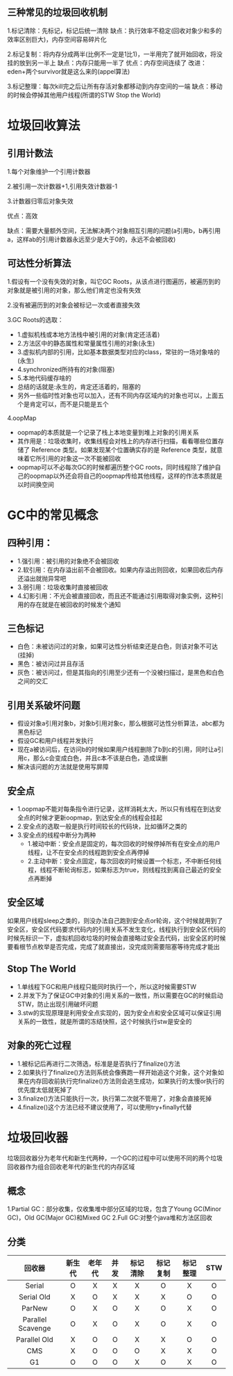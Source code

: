 ## 三种常见的垃圾回收机制

1.标记清除：先标记，标记后统一清除 缺点：执行效率不稳定(回收对象少和多的效率区别巨大)，内存空间容易碎片化

2.标记复制：将内存分成两半(比例不一定是1比1)，一半用完了就开始回收，将没挂的放到另一半上 缺点：内存只能用一半了 优点：内存空间连续了 改进：eden+两个survivor就是这么来的(appel算法)

3.标记整理：每次kill完之后让所有存活对象都移动到内存空间的一端 缺点：移动的时候会停掉其他用户线程(所谓的STW Stop the World)

# 垃圾回收算法 

## 引用计数法

1.每个对象维护一个引用计数器

2.被引用一次计数器+1,引用失效计数器-1

3.计数器归零后对象失效

优点：高效

缺点：需要大量额外空间，无法解决两个对象相互引用的问题(a引用b，b再引用a，这样ab的引用计数器永远至少是大于0的，永远不会被回收)

## 可达性分析算法

1.假设有一个没有失效的对象，叫它GC Roots，从该点进行图遍历，被遍历到的对象就是被引用的对象，那么他们肯定也没有失效

2.没有被遍历到的对象会被标记一次或者直接失效

3.GC Roots的选取：

   - 1.虚拟机栈或本地方法栈中被引用的对象(肯定还活着)
   - 2.方法区中的静态属性和常量属性引用的对象(永生)
   - 3.虚拟机内部的引用，比如基本数据类型对应的class，常驻的一场对象啥的(永生)
   - 4.synchronized所持有的对象(阻塞)
   - 5.本地代码缓存啥的
   - 总结的话就是:永生的，肯定还活着的，阻塞的
   - 另外一些临时性对象也可以加入，还有不同内存区域内的对象也可以，上面五个是肯定可以，而不是只能是五个

4.oopMap
  - oopmap的本质就是一个记录了栈上本地变量到堆上对象的引用关系
  - 其作用是：垃圾收集时，收集线程会对栈上的内存进行扫描，看看哪些位置存储了 Reference 类型。如果发现某个位置确实存的是 Reference 类型，就意味着它所引用的对象这一次不能被回收
  - oopmap可以不必每次GC的时候都遍历整个GC roots，同时线程除了维护自己的oopmap以外还会将自己的oopmap传给其他线程，这样的作法本质就是以时间换空间

# GC中的常见概念

## 四种引用：
  - 1.强引用：被引用的对象绝不会被回收
  - 2.软引用：在内存溢出前不会被回收。如果内存溢出则回收，如果回收后内存还溢出就抛异常吧
  - 3.弱引用：垃圾收集时直接被回收
  - 4.幻影引用：不光会被直接回收，而且还不能通过引用取得对象实例，这种引用的存在就是在被回收的时候发个通知

## 三色标记
  - 白色：未被访问过的对象，如果可达性分析结束还是白色，则该对象不可达(挂掉)
  - 黑色：被访问过并且存活
  - 灰色：被访问过，但是其指向的引用至少还有一个没被扫描过，是黑色和白色之间的交汇
  
## 引用关系破坏问题
  - 假设对象a引用对象b，对象b引用对象c，那么根据可达性分析算法，abc都为黑色标记
  - 假设GC和用户线程并发执行
  - 现在a被访问后，在访问b的时候如果用户线程删除了b到c的引用，同时让a引用c，那么c会变成白色，并且c本不该是白色，造成误删
  - 解决该问题的方法就是使用写屏障

## 安全点
  - 1.oopmap不能对每条指令进行记录，这样消耗太大，所以只有线程在到达安全点的时候才更新oopmap，到达安全点的线程会挂起
  - 2.安全点的选取一般是执行时间较长的代码块，比如循环之类的
  - 3.安全点的线程中断分为两种
    - 1.被动中断：安全点是固定的，每次回收的时候停掉所有在安全点的用户线程，让不在安全点的线程跑到安全点再停掉
    - 2.主动中断：安全点固定，每次回收的时候设置一个标志，不中断任何线程，线程不断轮询标志，如果标志为true，则线程找到离自己最近的安全点再断掉

## 安全区域

  如果用户线程sleep之类的，则没办法自己跑到安全点or轮询，这个时候就用到了安全区，安全区代码要求代码内的引用关系不发生变化，线程执行到安全区代码的时候先标识一下，虚拟机回收垃圾的时候会直接略过安全去代码，出安全区的时候要看根节点枚举是否完成，完成了就直接出，没完成则需要阻塞等待完成才能出

## Stop The World
  - 1.单线程下GC和用户线程只能同时执行一个，所以这时候需要STW
  - 2.并发下为了保证GC中对象的引用关系的一致性，所以需要在GC的时候启动STW，防止出现引用破坏问题
  - 3.stw的实现原理是利用安全点实现的，因为安全点和安全区域可以保证引用关系的一致性，就是所谓的冻结快照，这个时候执行stw是安全的

## 对象的死亡过程

  - 1.被标记后再进行二次筛选，标准是是否执行了finalize()方法
  - 2.如果执行了finalize()方法则系统会像赛跑一样开始追这个对象，这个对象如果在内存回收前执行完finalize()方法则会逃生成功，如果执行的太慢or执行的优先度太低就死掉了
  - 3.finalize()方法只能执行一次，执行第二次就不管用了，对象会直接死掉
  - 4.finalize()这个方法已经不建议使用了，可以使用try+finally代替

# 垃圾回收器

垃圾回收器分为老年代和新生代两种，一个GC的过程中可以使用不同的两个垃圾回收器作为组合回收老年代的新生代的内存区域

## 概念

1.Partial GC：部分收集，仅收集堆中部分区域的垃圾，包含了Young GC(Minor GC)，Old GC(Major GC)和Mixed GC
2.Full GC:对整个java堆和方法区回收

## 分类

| 回收器 | 新生代 | 老年代 | 并发 | 标记清除 | 标记复制 | 标记整理 | STW |
| :----: | :----:  | :----: | :----: | :----: | :----:  | :----: | :----: |
| Serial | O | X | X | X | O | X | O |
| Serial Old | X | O | X | X | X | O | O |
| ParNew | O | X | O | X | O | X | O |
| Parallel Scavenge | O | X | O | X | O | X | O |
| Parallel Old | X | O | O | X | X | O | O |
| CMS | X | O | O | O | X | X | O |
| G1 | O | O | O | X | O | X | O |


